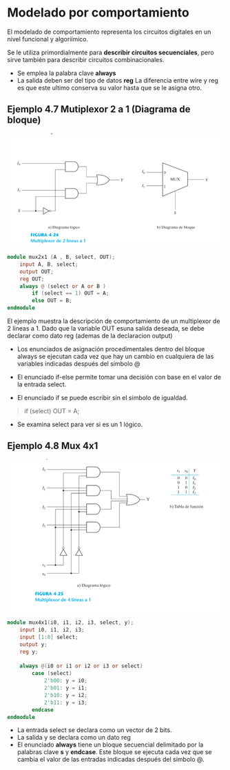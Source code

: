 # Modelado por comportamiento
El modelado de comportamiento representa los circuitos digitales en un nivel funcional y algoríímico.

Se le utiliza primordialmente para **describir circuitos secuenciales**, pero sirve también para describir circuitos combinacionales.

-  Se emplea la palabra clave **always**
- La salida deben ser del tipo de datos **reg**
    La diferencia entre wire y reg es que este ultimo conserva su valor hasta que se le asigna otro.

## Ejemplo 4.7 Mutiplexor 2 a 1 (Diagrama de bloque)

![img](img/mux2x1.png)

~~~ verilog
module mux2x1 (A , B, select, OUT);
    input A, B, select;
    output OUT;
    reg OUT;
    always @ (select or A or B )
        if (select == 1) OUT = A;
        else OUT = B;
endmodule
~~~

El ejemplo muestra la descripción de comportamiento de un multiplexor de 2 líneas a 1.  Dado que la variable OUT  esuna salida deseada, se debe declarar como dato reg (ademas de la declaracion output) 

- Los enunciados de asignación procedimentales dentro del bloque always se ejecutan cada vez que hay un cambio en cualquiera de las variables indicadas después del símbolo @

- El enunciado if-else permite tomar una decisión con base en el valor de la entrada select.

- El enunciado if se puede escribir sin el simbolo de igualdad.
> if (select) OUT = A;
- Se examina select para ver si es un 1 lógico. 

## Ejemplo 4.8 Mux 4x1

![img](img/mux4x1.png)

~~~ verilog
module mux4x1(i0, i1, i2, i3, select, y);
    input i0, i1, i2, i3;
    input [1:0] select;
    output y;
    reg y;

    always @(i0 or i1 or i2 or i3 or select)
        case (select)
            2'b00: y = i0;
            2'b01: y = i1;
            2'b10: y = i2;
            2'b11: y = i3;
        endcase
endmodule
~~~
- La entrada select se declara como un vector de 2 bits.
- La salida y se declara como un dato reg
- El enunciado **always** tiene un bloque secuencial delimitado por la palabras clave **s** y **endcase**.
Este bloque se ejecuta cada vez que se cambia el valor de las entradas indicadas después del simbolo @.